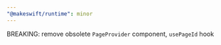 ```yaml
---
"@makeswift/runtime": minor
---
```


BREAKING: remove obsolete `PageProvider` component, `usePageId` hook
